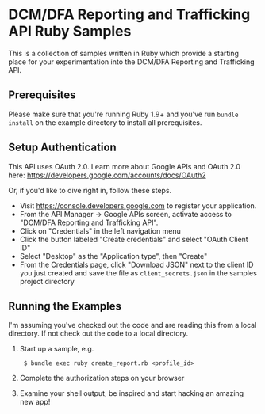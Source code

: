 # DCM/DFA Reporting and Trafficking API Ruby Samples

This is a collection of samples written in Ruby which provide a starting place
for your experimentation into the DCM/DFA Reporting and Trafficking API.

## Prerequisites

Please make sure that you're running Ruby 1.9+ and you've run
`bundle install` on the example directory to install all prerequisites.

## Setup Authentication

This API uses OAuth 2.0. Learn more about Google APIs and OAuth 2.0 here:
https://developers.google.com/accounts/docs/OAuth2

Or, if you'd like to dive right in, follow these steps.
 - Visit https://console.developers.google.com to register your application.
 - From the API Manager -> Google APIs screen, activate access to "DCM/DFA Reporting and Trafficking API".
 - Click on "Credentials" in the left navigation menu
 - Click the button labeled "Create credentials" and select "OAuth Client ID"
 - Select "Desktop" as the "Application type", then "Create"
 - From the Credentials page, click "Download JSON" next to the client ID you just created and save the file as `client_secrets.json` in the samples project directory

## Running the Examples

I'm assuming you've checked out the code and are reading this from a local
directory. If not check out the code to a local directory.

1. Start up a sample, e.g.

        $ bundle exec ruby create_report.rb <profile_id>

2. Complete the authorization steps on your browser

3. Examine your shell output, be inspired and start hacking an amazing new app!
